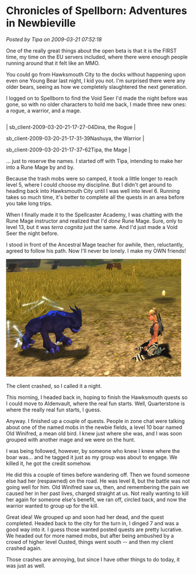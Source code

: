 # Chronicles of Spellborn: Adventures in Newbieville

*Posted by Tipa on 2009-03-21 07:52:18*

One of the really great things about the open beta is that it is the FIRST time, my time on the EU servers included, where there were enough people running around that it felt like an MMO.

You could go from Hawksmouth City to the docks without happening upon even one Young Bear last night, I kid you not. I'm surprised there were any older bears, seeing as how we completely slaughtered the next generation.

I logged on to Spellborn to find the Void Seer I'd made the night before was gone, so with no older characters to hold me back, I made three new ones: a rogue, a warrior, and a mage.



|  |  |  |
| --- | --- | --- |
|
 sb_client-2009-03-20-21-17-27-04Dina, the Rogue |

 sb_client-2009-03-20-21-17-31-39Nashuya, the Warrior |

 sb_client-2009-03-20-21-17-37-62Tipa, the Mage |




... just to reserve the names. I started off with Tipa, intending to make her into a Rune Mage by and by.

Because the trash mobs were so camped, it took a little longer to reach level 5, where I could choose my discipline. But I didn't get around to heading back into Hawksmouth City until I was well into level 6. Running takes so much time, it's better to complete all the quests in an area before you take long trips.

When I finally made it to the Spellcaster Academy, I was chatting with the Rune Mage instructor and realized that I'd *done* Rune Mage. Sure, only to level 13, but it was *terra cognita* just the same. And I'd just made a Void Seer the night before.

I stood in front of the Ancestral Mage teacher for awhile, then, reluctantly, agreed to follow his path. Now I'll never be lonely. I make my OWN friends!

![sb_client-2009-03-21-01-00-26-26](../../../uploads/2009/03/sb_client-2009-03-21-01-00-26-26.jpg "sb_client-2009-03-21-01-00-26-26")

The client crashed, so I called it a night.

This morning, I headed back in, hoping to finish the Hawksmouth quests so I could move to Aldenvault, where the real fun starts. Well, Quarterstone is where the really real fun starts, I guess.

Anyway. I finished up a couple of quests. People in zone chat were talking about one of the named mobs in the newbie fields, a level 10 boar named Old Winifred, a mean old bird. I knew just where she was, and I was soon grouped with another mage and we were on the hunt.

I was being followed, however, by someone who knew I knew where the boar was... and he tagged it just as my group was about to engage. We killed it, he got the credit somehow.

He did this a couple of times before wandering off. Then we found someone else had her (respawned) on the road. He was level 8, but the battle was not going well for him. Old Winifred saw us, then, and remembering the pain we caused her in her past lives, charged straight at us. Not really wanting to kill her again for someone else's benefit, we ran off, circled back, and now the warrior wanted to group up for the kill.

Great idea! We grouped up and soon had her dead, and the quest completed. Headed back to the city for the turn in, I dinged 7 and was a good way into it. I guess those wanted posted quests are pretty lucrative. We headed out for more named mobs, but after being ambushed by a crowd of higher level Ousted, things went south -- and then my client crashed again.

Those crashes are annoying, but since I have other things to do today, it was just as well.

